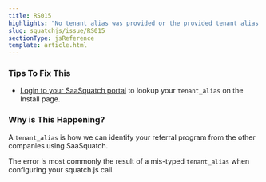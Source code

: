 ```yaml
---
title: RS015
highlights: "No tenant alias was provided or the provided tenant alias {{tenantAlias}} does not exist."
slug: squatchjs/issue/RS015
sectionType: jsReference
template: article.html
---
```


### Tips To Fix This

 - [Login to your SaaSquatch portal](https://app.referralsaasquatch.com) to lookup your `tenant_alias` on the Install page.

### Why is This Happening?

A `tenant_alias` is how we can identify your referral program from the other companies using SaaSquatch. 

The error is most commonly the result of a mis-typed `tenant_alias` when configuring your squatch.js call.
